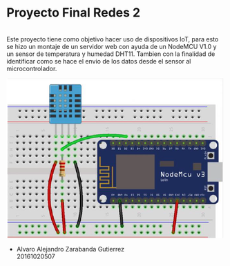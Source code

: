# Proyecto Final Redes 2

<br>
Este proyecto tiene como objetivo hacer uso de dispositivos IoT, para esto se hizo un montaje de un servidor web con ayuda de un NodeMCU V1.0 y un sensor de temperatura y humedad DHT11. Tambien con la finalidad de identificar como se hace el envio de los datos desde el sensor al microcontrolador.

![URL Example](https://github.com/aalejoz25/Proyecto_Final_Redes2/blob/master/Imagenes/Conexiones.png)


* Alvaro Alejandro Zarabanda Gutierrez <br> 20161020507
